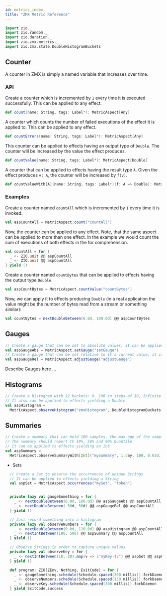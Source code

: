 ```yaml
---
id: metrics_index
title: "ZMX Metric Reference"
---
```


```scala mdoc:invisible
import zio._
import zio.random._
import zio.duration._
import zio.zmx.metrics._
import zio.zmx.state.DoubleHistogramBuckets
```

## Counter

A counter in ZMX is simply a named variable that increases over time.

### API 

Create a counter which is incremented by `1` every time it is executed successfully. This can be applied to any effect. 

```scala
def count(name: String, tags: Label*): MetricAspect[Any]
```  

A counter which counts the number of failed executions of the effect it is applied to. This can 
be applied to any effect. 

```scala
def countErrors(name: String, tags: Label*): MetricAspect[Any]
```

This counter can be applied to effects having an output type of `Double`. The counter will be 
increased by the value the effect produces. 

```scala
def countValue(name: String, tags: Label*): MetricAspect[Double]
```

A counter that can be applied to effects having the result type `A`. Given the effect 
produces `v: A`, the counter will be increased by `f(v)`.
```scala
def countValueWith[A](name: String, tags: Label*)(f: A => Double): MetricAspect[A]
```

### Examples

Create a counter named `countAll` which is incremented by `1` every time it is invoked. 

```scala mdoc:silent
val aspCountAll = MetricAspect.count("countAll")
```

Now, the counter can be applied to any effect. Note, that the same aspect can be applied 
to more than one effect. In the example we would count the sum of executions of both effects 
in the for comprehension. 

```scala mdoc:silent
val countAll = for {
  _ <- ZIO.unit @@ aspCountAll
  _ <- ZIO.unit @@ aspCountAll
} yield ()
```  

Create a counter named `countBytes` that can be applied to effects having the output type `Double`. 

```scala mdoc:silent
val aspCountBytes = MetricAspect.countValue("countBytes")
```

Now, we can apply it to effects producing `Double` (in a real application the value might be 
the number of bytes read from a stream or something similar):

```scala mdoc:silent
val countBytes = nextDoubleBetween(0.0d, 100.0d) @@ aspCountBytes
```


## Gauges

```scala mdoc:silent
// Create a gauge that can be set to absolute values, it can be applied to effects yielding a Double
val aspGaugeAbs = MetricAspect.setGauge("setGauge")
// Create a gauge that can be set relative to it's current value, it can be applied to effects yielding a Double
val aspGaugeRel = MetricAspect.adjustGauge("adjustGauge")
```  
  Describe Gauges here ...

## Histograms

```scala mdoc:silent
// Create a histogram with 12 buckets: 0..100 in steps of 10, Infinite
// It also can be applied to effects yielding a Double
val aspHistogram =
  MetricAspect.observeHistogram("zmxHistogram", DoubleHistogramBuckets.linear(0.0d, 10.0d, 11).boundaries)
```

## Summaries

```scala mdoc:silent
// Create a summary that can hold 100 samples, the max age of the samples is 1 day.
// The summary should report th 10%, 50% and 90% Quantile
// It can be applied to effects yielding an Int
val aspSummary =
  MetricAspect.observeSummaryWith[Int]("mySummary", 1.day, 100, 0.03d, Chunk(0.1, 0.5, 0.9))(_.toDouble)
```

- Sets

```scala mdoc:silent
  // Create a Set to observe the occurrences of unique Strings
  // It can be applied to effects yielding a String
  val aspSet = MetricAspect.occurrences("mySet", "token")
```  

```scala mdoc:invisible

  private lazy val gaugeSomething = for {
    _ <- nextDoubleBetween(0.0d, 100.0d) @@ aspGaugeAbs @@ aspCountAll
    _ <- nextDoubleBetween(-50d, 50d) @@ aspGaugeRel @@ aspCountAll
  } yield ()

  // Just record something into a histogram
  private lazy val observeNumbers = for {
    _ <- nextDoubleBetween(0.0d, 120.0d) @@ aspHistogram @@ aspCountAll
    _ <- nextIntBetween(100, 500) @@ aspSummary @@ aspCountAll
  } yield ()

  // Observe Strings in order to capture unique values
  private lazy val observeKey = for {
    _ <- nextIntBetween(10, 20).map(v => s"myKey-$v") @@ aspSet @@ aspCountAll
  } yield ()

  def program: ZIO[ZEnv, Nothing, ExitCode] = for {
    _ <- gaugeSomething.schedule(Schedule.spaced(200.millis)).forkDaemon
    _ <- observeNumbers.schedule(Schedule.spaced(150.millis)).forkDaemon
    _ <- observeKey.schedule(Schedule.spaced(300.millis)).forkDaemon
  } yield ExitCode.success

```

